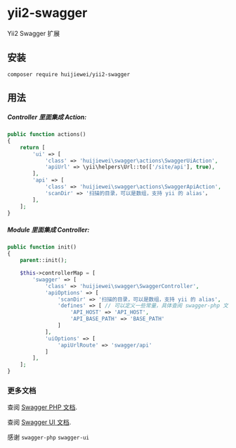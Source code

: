 # yii2-swagger
Yii2 Swagger 扩展       

## 安装
```
composer require huijiewei/yii2-swagger
```

## 用法

##### Controller 里面集成 Action:
```php
public function actions()
{
    return [
        'ui' => [
            'class' => 'huijiewei\swagger\actions\SwaggerUiAction',
            'apiUrl' => \yii\helpers\Url::to(['/site/api'], true),
        ],
        'api' => [
            'class' => 'huijiewei\swagger\actions\SwaggerApiAction',
            'scanDir' => '扫描的目录，可以是数组，支持 yii 的 alias'，
        ],
    ];
}
```

##### Module 里面集成 Controller:
```php
public function init()
{
    parent::init();

    $this->controllerMap = [
        'swagger' => [
            'class' => 'huijiewei\swagger\SwaggerController',
            'apiOptions' => [
                'scanDir' => '扫描的目录，可以是数组，支持 yii 的 alias',
                'defines' => [ // 可以定义一些常量，具体查阅 swagger-php 文档
                    'API_HOST' => 'API_HOST',
                    'API_BASE_PATH' => 'BASE_PATH'
                ]
            ],
            'uiOptions' => [
                'apiUrlRoute' => 'swagger/api'
            ]
        ],
    ];
}
```

### 更多文档
查阅 [Swagger PHP 文档](http://zircote.com/swagger-php/).

查阅 [Swagger UI 文档](https://github.com/swagger-api/swagger-ui).

感谢 `swagger-php` `swagger-ui` 

